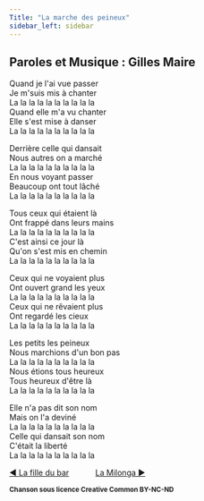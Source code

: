 ```yaml
---
Title: "La marche des peineux"
sidebar_left: sidebar
---
```


##  Paroles et Musique : Gilles Maire
Quand je l'ai vue passer  
Je m'suis mis à chanter  
La la la la la la la la la la  
Quand elle m'a vu chanter  
Elle s'est mise à danser  
La la la la la la la la la la  
  
Derrière celle qui dansait  
Nous autres on a marché  
La la la la la la la la la la  
En nous voyant passer  
Beaucoup ont tout lâché  
La la la la la la la la la la  
  
Tous ceux qui étaient là  
Ont frappé dans leurs mains  
La la la la la la la la la la  
C'est ainsi ce jour là  
Qu'on s'est mis en chemin  
La la la la la la la la la la  
  
Ceux qui ne voyaient plus  
Ont ouvert grand les yeux  
La la la la la la la la la la  
Ceux qui ne rêvaient plus  
Ont regardé les cieux  
La la la la la la la la la la  
  
Les petits les peineux  
Nous marchions d'un bon pas  
La la la la la la la la la la  
Nous étions tous heureux  
Tous heureux d'être là  
La la la la la la la la la la  
  
Elle n'a pas dit son nom  
Mais on l'a deviné  
La la la la la la la la la la  
Celle qui dansait son nom  
C'était la liberté  
La la la la la la la la la la  


[ ◀ La fille du bar](../la_fille_du_bar) ​ ​ ​ ​ ​ ​ ​ ​ ​ ​ ​ ​[La Milonga ▶](../la_milonga)


<b><sub>Chanson sous licence Creative Common BY-NC-ND</sub></b>
